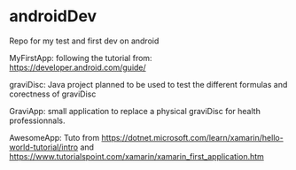 # androidDev
Repo for my test and first dev on android 

MyFirstApp: following the tutorial from: https://developer.android.com/guide/

graviDisc: Java project planned to be used to test the different formulas and corectness of graviDisc

GraviApp: small application to replace a physical graviDisc for health professionnals.

AwesomeApp: Tuto from https://dotnet.microsoft.com/learn/xamarin/hello-world-tutorial/intro and https://www.tutorialspoint.com/xamarin/xamarin_first_application.htm
